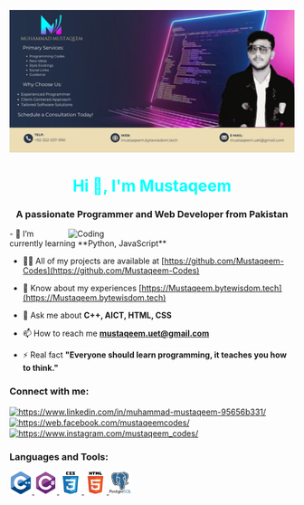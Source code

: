 ![Github Logo](https://github.com/Mustaqeem-Codes/Mustaqeem-Codes/blob/main/Banner.jpg)
<h1 align="center" style = "color:cyan;">Hi 👋, I'm Mustaqeem</h1>
<h3 align="center">A passionate Programmer and Web Developer from Pakistan</h3>

<img align="right" alt="Coding" width="400" src="https://media.giphy.com/media/qgQUggAC3Pfv687qPC/giphy.gif">
- 🌱 I’m currently learning **Python, JavaScript**

- 👨‍💻 All of my projects are available at [https://github.com/Mustaqeem-Codes](https://github.com/Mustaqeem-Codes)

- 📄 Know about my experiences [https://Mustaqeem.bytewisdom.tech](https://Mustaqeem.bytewisdom.tech)

- 💬 Ask me about **C++, AICT, HTML, CSS**

- 📫 How to reach me **mustaqeem.uet@gmail.com**

- ⚡ Real fact **"Everyone should learn programming, it teaches you how to think."**

<h3 align="left">Connect with me:</h3>
<p align="left">
<a href="https://linkedin.com/in/https://www.linkedin.com/in/muhammad-mustaqeem-95656b331/" target="blank"><img align="center" src="https://raw.githubusercontent.com/rahuldkjain/github-profile-readme-generator/master/src/images/icons/Social/linked-in-alt.svg" alt="https://www.linkedin.com/in/muhammad-mustaqeem-95656b331/" height="30" width="40" /></a>
<a href="https://fb.com/https://web.facebook.com/mustaqeemcodes/" target="blank"><img align="center" src="https://raw.githubusercontent.com/rahuldkjain/github-profile-readme-generator/master/src/images/icons/Social/facebook.svg" alt="https://web.facebook.com/mustaqeemcodes/" height="30" width="40" /></a>
<a href="https://instagram.com/https://www.instagram.com/mustaqeem_codes/" target="blank"><img align="center" src="https://raw.githubusercontent.com/rahuldkjain/github-profile-readme-generator/master/src/images/icons/Social/instagram.svg" alt="https://www.instagram.com/mustaqeem_codes/" height="30" width="40" /></a>
</p>

<h3 align="left">Languages and Tools:</h3>
<p align="left">
  <a href="https://www.w3schools.com/cpp/" target="_blank" rel="noreferrer">
    <img src="https://raw.githubusercontent.com/devicons/devicon/master/icons/cplusplus/cplusplus-original.svg" alt="cplusplus" width="40" height="40"/>
  </a>
  <a href="https://www.w3schools.com/cs/" target="_blank" rel="noreferrer">
    <img src="https://raw.githubusercontent.com/devicons/devicon/master/icons/csharp/csharp-original.svg" alt="csharp" width="40" height="40"/>
  </a>
  <a href="https://www.w3schools.com/css/" target="_blank" rel="noreferrer">
    <img src="https://raw.githubusercontent.com/devicons/devicon/master/icons/css3/css3-original-wordmark.svg" alt="css3" width="40" height="40"/>
  </a>
  <a href="https://www.w3.org/html/" target="_blank" rel="noreferrer">
    <img src="https://raw.githubusercontent.com/devicons/devicon/master/icons/html5/html5-original-wordmark.svg" alt="html5" width="40" height="40"/>
  </a>
  <!-- Database Icon -->
<a href="https://www.postgresql.org/" target="_blank" rel="noreferrer">
  <img src="https://raw.githubusercontent.com/devicons/devicon/master/icons/postgresql/postgresql-original-wordmark.svg" alt="PostgreSQL" width="40" height="40"/>
</a>
</p>



<!--
**Mustaqeem-Codes/Mustaqeem-Codes** is a ✨ _special_ ✨ repository because its `README.md` (this file) appears on your GitHub profile.

Here are some ideas to get you started:

- 🔭 I’m currently working on ...
- 🌱 I’m currently learning ...
- 👯 I’m looking to collaborate on ...
- 🤔 I’m looking for help with ...
- 💬 Ask me about ...
- 📫 How to reach me: ...
- 😄 Pronouns: ...
- ⚡ Fun fact: ...
-->
